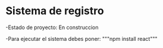 <h1> Sistema de registro</h1>

-Estado de proyecto: En construccion

-Para ejecutar el sistema debes poner:
"""npm install react"""
